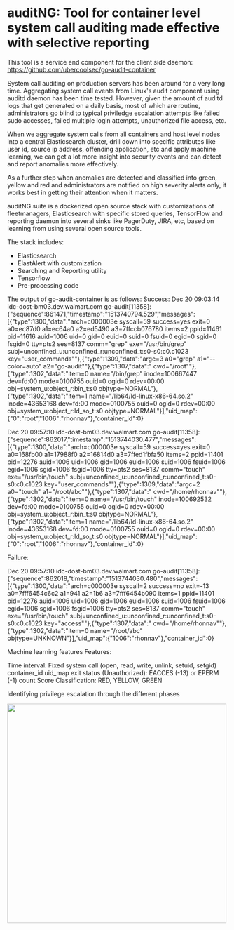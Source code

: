 # auditNG: Tool for container level system call auditing made effective with selective reporting

This tool is a service end component for the client side daemon: https://github.com/ubercoolsec/go-audit-container

System call auditing on production servers has been around for a very long time. Aggregating system call events from Linux's audit component using auditd daemon has been time tested. However, given the amount of auditd logs that get generated on a daily basis, most of which are routine, administrators go blind to typical priviledge escalation attempts like failed sudo accesses, failed multiple login attempts, unauthorized file access, etc.

When we aggregate system calls from all containers and host level nodes into a central Elasticsearch cluster, drill down into specific attributes like user id, source ip address, offending application, etc and apply machine learning, we can get a lot more insight into security events and can detect and report anomalies more effectively.

As a further step when anomalies are detected and classified into green, yellow and red and administrators are notified on high severity alerts only, it works best in getting their attention when it matters.

auditNG suite is a dockerized open source stack with customizations of fleetmanagers, Elasticsearch with specific stored queries, TensorFlow and reporting daemon into several sinks like PagerDuty, JIRA, etc, based on learning from using several open source tools.

The stack includes:
 - Elasticsearch
 - ElastAlert with customization
 - Searching and Reporting utility
 - Tensorflow
 - Pre-processing code

The output of go-audit-container is as follows:
Success:
Dec 20 09:03:14 idc-dost-bm03.dev.walmart.com go-audit[11358]: {"sequence":861471,"timestamp":"1513740794.529","messages":[{"type":1300,"data":"arch=c000003e syscall=59 success=yes exit=0 a0=ec87d0 a1=ec64a0 a2=ed5490 a3=7ffccb076780 items=2 ppid=11461 pid=11616 auid=1006 uid=0 gid=0 euid=0 suid=0 fsuid=0 egid=0 sgid=0 fsgid=0 tty=pts2 ses=8137 comm=\"grep\" exe=\"/usr/bin/grep\" subj=unconfined_u:unconfined_r:unconfined_t:s0-s0:c0.c1023 key=\"user_commands\""},{"type":1309,"data":"argc=3 a0=\"grep\" a1=\"--color=auto\" a2=\"go-audit\""},{"type":1307,"data":" cwd=\"/root\""},{"type":1302,"data":"item=0 name=\"/bin/grep\" inode=100667447 dev=fd:00 mode=0100755 ouid=0 ogid=0 rdev=00:00 obj=system_u:object_r:bin_t:s0 objtype=NORMAL"},{"type":1302,"data":"item=1 name=\"/lib64/ld-linux-x86-64.so.2\" inode=43653168 dev=fd:00 mode=0100755 ouid=0 ogid=0 rdev=00:00 obj=system_u:object_r:ld_so_t:s0 objtype=NORMAL"}],"uid_map":{"0":"root","1006":"rhonnav"},"container_id":0}

Dec 20 09:57:10 idc-dost-bm03.dev.walmart.com go-audit[11358]: {"sequence":862017,"timestamp":"1513744030.477","messages":[{"type":1300,"data":"arch=c000003e syscall=59 success=yes exit=0 a0=168fb00 a1=17988f0 a2=16814d0 a3=7ffed1fbfa50 items=2 ppid=11401 pid=12276 auid=1006 uid=1006 gid=1006 euid=1006 suid=1006 fsuid=1006 egid=1006 sgid=1006 fsgid=1006 tty=pts2 ses=8137 comm=\"touch\" exe=\"/usr/bin/touch\" subj=unconfined_u:unconfined_r:unconfined_t:s0-s0:c0.c1023 key=\"user_commands\""},{"type":1309,"data":"argc=2 a0=\"touch\" a1=\"/root/abc\""},{"type":1307,"data":" cwd=\"/home/rhonnav\""},{"type":1302,"data":"item=0 name=\"/usr/bin/touch\" inode=100692532 dev=fd:00 mode=0100755 ouid=0 ogid=0 rdev=00:00 obj=system_u:object_r:bin_t:s0 objtype=NORMAL"},{"type":1302,"data":"item=1 name=\"/lib64/ld-linux-x86-64.so.2\" inode=43653168 dev=fd:00 mode=0100755 ouid=0 ogid=0 rdev=00:00 obj=system_u:object_r:ld_so_t:s0 objtype=NORMAL"}],"uid_map":{"0":"root","1006":"rhonnav"},"container_id":0}

Failure:

Dec 20 09:57:10 idc-dost-bm03.dev.walmart.com go-audit[11358]: {"sequence":862018,"timestamp":"1513744030.480","messages":[{"type":1300,"data":"arch=c000003e syscall=2 success=no exit=-13 a0=7fff6454c6c2 a1=941 a2=1b6 a3=7fff6454b090 items=1 ppid=11401 pid=12276 auid=1006 uid=1006 gid=1006 euid=1006 suid=1006 fsuid=1006 egid=1006 sgid=1006 fsgid=1006 tty=pts2 ses=8137 comm=\"touch\" exe=\"/usr/bin/touch\" subj=unconfined_u:unconfined_r:unconfined_t:s0-s0:c0.c1023 key=\"access\""},{"type":1307,"data":" cwd=\"/home/rhonnav\""},{"type":1302,"data":"item=0 name=\"/root/abc\" objtype=UNKNOWN"}],"uid_map":{"1006":"rhonnav"},"container_id":0}

Machine learning features
Features:

Time interval: Fixed
system call (open, read, write, unlink, setuid, setgid)
container_id
uid_map
exit status (Unauthorized): EACCES (-13) or EPERM (-1)
count
Score
Classification:
RED, YELLOW, GREEN

Identifying privilege escalation through the different phases

<img src="https://github.com/rhonnava/auditNG/blob/master/wiki/hacking_cycle.png" width="500" height="500">
